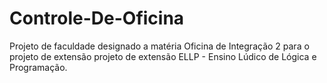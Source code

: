 # Controle-De-Oficina
Projeto de faculdade designado a matéria Oficina de Integração 2 para o projeto de extensão projeto de extensão ELLP - Ensino Lúdico de Lógica e  Programação.
